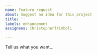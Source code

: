 ```yaml
---
name: Feature request
about: Suggest an idea for this project
title: ''
labels: enhancement
assignees: ChristopherTrimboli

---
```


Tell us what you want...
